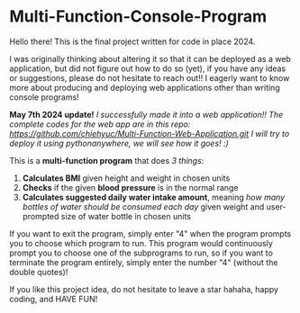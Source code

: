 # Multi-Function-Console-Program

Hello there! This is the final project written for code in place 2024. 

I was originally thinking about altering it so that it can be deployed as a web application, but did not figure out how to do so (yet), if you have any ideas or suggestions, please do not hesitate to reach out!! I eagerly want to know more about producing and deploying web applications other than writing console programs!

**May 7th 2024 update!** 
*I successfully made it into a web application!! 
The complete codes for the web app are in this repo: https://github.com/chiehyuc/Multi-Function-Web-Application.git
I will try to deploy it using pythonanywhere, we will see how it goes! :)*

This is a **multi-function program** that does *3 things*:

1. **Calculates BMI** given height and weight in chosen units
2. **Checks** if the given **blood pressure** is in the normal range
3. **Calculates suggested daily water intake amount**, meaning *how many bottles of water should be consumed each day* given weight and user-prompted size of water bottle in chosen units

If you want to exit the program, simply enter "4" when the program prompts you to choose which program to run. 
This program would continuously prompt you to choose one of the subprograms to run, so if you want to terminate the program entirely, simply enter the number "4" (without the double quotes)!

If you like this project idea, do not hesitate to leave a star hahaha, happy coding, and HAVE FUN!

